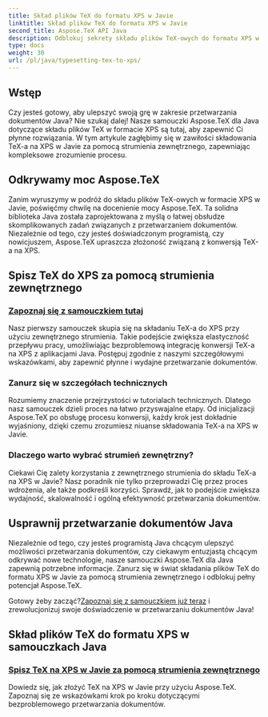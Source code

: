 ```yaml
---
title: Skład plików TeX do formatu XPS w Javie
linktitle: Skład plików TeX do formatu XPS w Javie
second_title: Aspose.TeX API Java
description: Odblokuj sekrety składu plików TeX-owych do formatu XPS w Javie dzięki Aspose.TeX. Zapoznaj się z naszymi samouczkami, aby uzyskać wskazówki krok po kroku dotyczące bezproblemowego przetwarzania dokumentów.
type: docs
weight: 30
url: /pl/java/typesetting-tex-to-xps/
---
```

## Wstęp

Czy jesteś gotowy, aby ulepszyć swoją grę w zakresie przetwarzania dokumentów Java? Nie szukaj dalej! Nasze samouczki Aspose.TeX dla Java dotyczące składu plików TeX w formacie XPS są tutaj, aby zapewnić Ci płynne rozwiązania. W tym artykule zagłębimy się w zawiłości składowania TeX-a na XPS w Javie za pomocą strumienia zewnętrznego, zapewniając kompleksowe zrozumienie procesu.

## Odkrywamy moc Aspose.TeX

Zanim wyruszymy w podróż do składu plików TeX-owych w formacie XPS w Javie, poświęćmy chwilę na docenienie mocy Aspose.TeX. Ta solidna biblioteka Java została zaprojektowana z myślą o łatwej obsłudze skomplikowanych zadań związanych z przetwarzaniem dokumentów. Niezależnie od tego, czy jesteś doświadczonym programistą, czy nowicjuszem, Aspose.TeX upraszcza złożoność związaną z konwersją TeX-a na XPS.

## Spisz TeX do XPS za pomocą strumienia zewnętrznego

### [Zapoznaj się z samouczkiem tutaj](./typeset-tex-to-xps-external-stream/)

Nasz pierwszy samouczek skupia się na składaniu TeX-a do XPS przy użyciu zewnętrznego strumienia. Takie podejście zwiększa elastyczność przepływu pracy, umożliwiając bezproblemową integrację konwersji TeX-a na XPS z aplikacjami Java. Postępuj zgodnie z naszymi szczegółowymi wskazówkami, aby zapewnić płynne i wydajne przetwarzanie dokumentów.

### Zanurz się w szczegółach technicznych

Rozumiemy znaczenie przejrzystości w tutorialach technicznych. Dlatego nasz samouczek dzieli proces na łatwo przyswajalne etapy. Od inicjalizacji Aspose.TeX po obsługę procesu konwersji, każdy krok jest dokładnie wyjaśniony, dzięki czemu zrozumiesz niuanse składowania TeX-a na XPS w Javie.

### Dlaczego warto wybrać strumień zewnętrzny?

Ciekawi Cię zalety korzystania z zewnętrznego strumienia do składu TeX-a na XPS w Javie? Nasz poradnik nie tylko przeprowadzi Cię przez proces wdrożenia, ale także podkreśli korzyści. Sprawdź, jak to podejście zwiększa wydajność, skalowalność i ogólną efektywność przetwarzania dokumentów.

## Usprawnij przetwarzanie dokumentów Java

Niezależnie od tego, czy jesteś programistą Java chcącym ulepszyć możliwości przetwarzania dokumentów, czy ciekawym entuzjastą chcącym odkrywać nowe technologie, nasze samouczki Aspose.TeX dla Java zapewnią potrzebne informacje. Zanurz się w świat składania plików TeX do formatu XPS w Javie za pomocą strumienia zewnętrznego i odblokuj pełny potencjał Aspose.TeX.

 Gotowy żeby zacząć?[Zapoznaj się z samouczkiem już teraz](./typeset-tex-to-xps-external-stream/) i zrewolucjonizuj swoje doświadczenie w przetwarzaniu dokumentów Java!
## Skład plików TeX do formatu XPS w samouczkach Java
### [Spisz TeX na XPS w Javie za pomocą strumienia zewnętrznego](./typeset-tex-to-xps-external-stream/)
Dowiedz się, jak złożyć TeX na XPS w Javie przy użyciu Aspose.TeX. Zapoznaj się ze wskazówkami krok po kroku dotyczącymi bezproblemowego przetwarzania dokumentów.